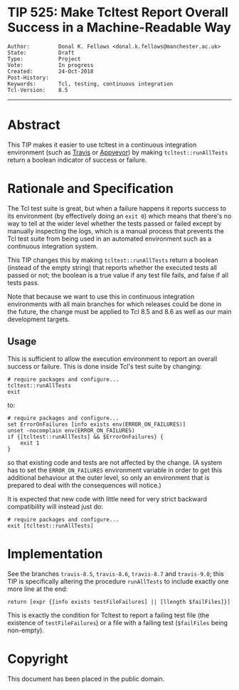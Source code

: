 # TIP 525: Make Tcltest Report Overall Success in a Machine-Readable Way
	Author:         Donal K. Fellows <donal.k.fellows@manchester.ac.uk>
	State:          Draft
	Type:           Project
	Vote:           In progress
	Created:        24-Oct-2018
	Post-History:
	Keywords:       Tcl, testing, continuous integration
	Tcl-Version:    8.5
-----

# Abstract

This TIP makes it easier to use tcltest in a continuous integration
environment (such as [Travis](https://travis-ci.org/) or
[Appveyor](https://www.appveyor.com/)) by making `tcltest::runAllTests` return
a boolean indicator of success or failure.

# Rationale and Specification

The Tcl test suite is great, but when a failure happens it reports success to
its environment (by effectively doing an `exit 0`) which means that there's no
way to tell at the wider level whether the tests passed or failed except by
manually inspecting the logs, which is a manual process that prevents the Tcl
test suite from being used in an automated environment such as a continuous
integration system.

This TIP changes this by making `tcltest::runAllTests` return a boolean
(instead of the empty string) that reports whether the executed tests all
passed or not; the boolean is a true value if any test file fails, and false
if all tests pass.

Note that because we want to use this in continuous integration environments
with all main branches for which releases could be done in the future, the
change must be applied to Tcl 8.5 and 8.6 as well as our main development
targets.

## Usage

This is sufficient to allow the execution environment to report an overall
success or failure. This is done inside Tcl's test suite by changing:

    # require packages and configure...
    tcltest::runAllTests
	exit

to:

    # require packages and configure...
	set ErrorOnFailures [info exists env(ERROR_ON_FAILURES)]
	unset -nocomplain env(ERROR_ON_FAILURES)
	if {[tcltest::runAllTests] && $ErrorOnFailures} {
	    exit 1
	}

so that existing code and tests are not affected by the change. (A system has
to set the `ERROR_ON_FAILURES` environment variable in order to get this
additional behaviour at the outer level, so only an environment that is
prepared to deal with the consequences will notice.)

It is expected that new code with little need for very strict backward
compatibility will instead just do:

    # require packages and configure...
    exit [tcltest::runAllTests]

# Implementation

See the branches `travis-8.5`, `travis-8.6`, `travis-8.7` and `travis-9.0`;
this TIP is specifically altering the procedure `runAllTests` to include
exactly one more line at the end:

    return [expr {[info exists testFileFailures] || [llength $failFiles]}]

This is exactly the condition for Tcltest to report a failing test file (the
existence of `testFileFailures`) or a file with a failing test (`$failFiles`
being non-empty).

# Copyright

This document has been placed in the public domain.
